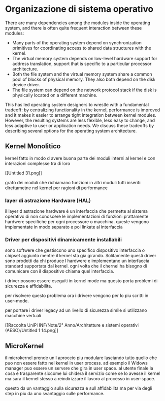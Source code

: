 # Organizazione di sistema operativo

There are many dependencies among the modules inside the operating
system, and there is often quite frequent interaction between these modules:

- Many parts of the operating system depend on synchronization primitives for
coordinating access to shared data structures with the kernel.
- The virtual memory system depends on low-level hardware support for address
translation, support that is specific to a particular processor architecture.
- Both the file system and the virtual memory system share a common pool of blocks of
physical memory. They also both depend on the disk device driver.
- The file system can depend on the network protocol stack if the disk is physically
located on a different machine.

This has led operating system designers to wrestle with a fundamental tradeoff: by
centralizing functionality in the kernel, performance is improved and it makes it easier to
arrange tight integration between kernel modules. However, the resulting systems are less
flexible, less easy to change, and less adaptive to user or application needs. We discuss
these tradeoffs by describing several options for the operating system architecture.

## Kernel Monolitico

kernel fatto in modo d avere buona parte dei moduli interni al kernel e con interazioni complesse tra di loro

[[Untitled 31.png]]

grafo dei moduli che richiamano funzioni in altri moduli tutti inseriti direttametne nel kernel per ragioni di performance

### layer di astrazione Hardware (HAL)

il layer d astrazione hardware è un interfaccia che permette al sistema operativo di non conoscere le implementazioni di funzioni prattamente hardwere specifiche per ogni processore o macchina. queste vengono implementate in modo separato e poi linkate al interfaccia

### Driver per dispositivi dinamicamente installabili

sono softwere che gestiscono uno specifico dispositivo interfaccia o chipset aggiunto mentre il kernel sta gia girando. Solitamente questi driver sono prodotti da chi produce l hardwere e implementano un interfaccia standard supportata dal kernel. ogni volta che il chernel ha bisogno di comunicare con il dispositivo chiama quel interfaccia.

i driver posono essere eseguiti in kernel mode ma questo porta problemi di sicurezza e affidabilita.

 per risolvere questo problema ora i drivere vengono per lo piu scritti in user-mode.

per portare i driver legacy ad un livello di sicurezza simile si utilizzano macchine vertuali

[[Raccolta UniPi INF/Note/2° Anno/Architetture e sistemi operativi (AESO)/Untitled 1 14.png]]

## MicroKernel

il microkernel prende un l aproccio piu modulare lasciando tutto quello che puo non essere fatto nel kernel in user process. ad esempio il Widows manager puo essere un servere che gira in user space. al utente finale la cosa è trasparente siccome lui chidera il servizio come se lo avesse il kernel ma sara il kernel stesso a reindirizzare il lavoro al processo in user-space.

questo da un vantaggio sulla sicurezza e sull affidabilita ma  per via degli step in piu da uno svantaggio sulle performance.
